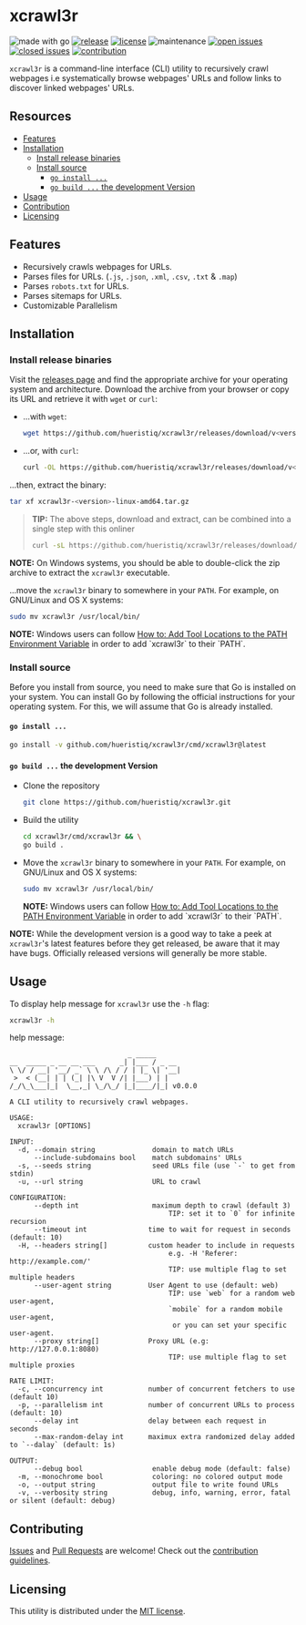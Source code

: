 # xcrawl3r

![made with go](https://img.shields.io/badge/made%20with-Go-0000FF.svg) [![release](https://img.shields.io/github/release/hueristiq/xcrawl3r?style=flat&color=0000FF)](https://github.com/hueristiq/xcrawl3r/releases) [![license](https://img.shields.io/badge/license-MIT-gray.svg?color=0000FF)](https://github.com/hueristiq/xcrawl3r/blob/master/LICENSE) ![maintenance](https://img.shields.io/badge/maintained%3F-yes-0000FF.svg) [![open issues](https://img.shields.io/github/issues-raw/hueristiq/xcrawl3r.svg?style=flat&color=0000FF)](https://github.com/hueristiq/xcrawl3r/issues?q=is:issue+is:open) [![closed issues](https://img.shields.io/github/issues-closed-raw/hueristiq/xcrawl3r.svg?style=flat&color=0000FF)](https://github.com/hueristiq/xcrawl3r/issues?q=is:issue+is:closed) [![contribution](https://img.shields.io/badge/contributions-welcome-0000FF.svg)](https://github.com/hueristiq/xcrawl3r/blob/master/CONTRIBUTING.md)

`xcrawl3r` is a command-line interface (CLI) utility to recursively crawl webpages i.e systematically browse webpages' URLs and follow links to discover linked webpages' URLs.

## Resources

* [Features](#features)
* [Installation](#installation)
	* [Install release binaries](#install-release-binaries)
	* [Install source](#install-sources)
		* [`go install ...`](#go-install)
		* [`go build ...` the development Version](#go-build--the-development-version)
* [Usage](#usage)
* [Contribution](#contribution)
* [Licensing](#licensing)

## Features

* Recursively crawls webpages for URLs.
* Parses files for URLs. (`.js`, `.json`, `.xml`, `.csv`, `.txt` & `.map`) 
* Parses `robots.txt` for URLs.
* Parses sitemaps for URLs.
* Customizable Parallelism

## Installation

### Install release binaries

Visit the [releases page](https://github.com/hueristiq/xcrawl3r/releases) and find the appropriate archive for your operating system and architecture. Download the archive from your browser or copy its URL and retrieve it with `wget` or `curl`:

* ...with `wget`:

	```bash
	wget https://github.com/hueristiq/xcrawl3r/releases/download/v<version>/xcrawl3r-<version>-linux-amd64.tar.gz
	```

* ...or, with `curl`:

	```bash
	curl -OL https://github.com/hueristiq/xcrawl3r/releases/download/v<version>/xcrawl3r-<version>-linux-amd64.tar.gz
	```

...then, extract the binary:

```bash
tar xf xcrawl3r-<version>-linux-amd64.tar.gz
```

> **TIP:** The above steps, download and extract, can be combined into a single step with this onliner
> 
> ```bash
> curl -sL https://github.com/hueristiq/xcrawl3r/releases/download/v<version>/xcrawl3r-<version>-linux-amd64.tar.gz | tar -xzv
> ```

**NOTE:** On Windows systems, you should be able to double-click the zip archive to extract the `xcrawl3r` executable.

...move the `xcrawl3r` binary to somewhere in your `PATH`. For example, on GNU/Linux and OS X systems:

```bash
sudo mv xcrawl3r /usr/local/bin/
```

**NOTE:** Windows users can follow [How to: Add Tool Locations to the PATH Environment Variable](https://msdn.microsoft.com/en-us/library/office/ee537574(v=office.14).aspx) in order to add `xcrawl3r` to their `PATH`.

### Install source

Before you install from source, you need to make sure that Go is installed on your system. You can install Go by following the official instructions for your operating system. For this, we will assume that Go is already installed.

#### `go install ...`

```bash
go install -v github.com/hueristiq/xcrawl3r/cmd/xcrawl3r@latest
```

#### `go build ...` the development Version

* Clone the repository

	```bash
	git clone https://github.com/hueristiq/xcrawl3r.git 
	```

* Build the utility

	```bash
	cd xcrawl3r/cmd/xcrawl3r && \
	go build .
	```

* Move the `xcrawl3r` binary to somewhere in your `PATH`. For example, on GNU/Linux and OS X systems:

	```bash
	sudo mv xcrawl3r /usr/local/bin/
	```

	**NOTE:** Windows users can follow [How to: Add Tool Locations to the PATH Environment Variable](https://msdn.microsoft.com/en-us/library/office/ee537574(v=office.14).aspx) in order to add `xcrawl3r` to their `PATH`.


**NOTE:** While the development version is a good way to take a peek at `xcrawl3r`'s latest features before they get released, be aware that it may have bugs. Officially released versions will generally be more stable.

## Usage

To display help message for `xcrawl3r` use the `-h` flag:

```bash
xcrawl3r -h
```

help message:

```text
                             _ _____      
__  _____ _ __ __ ___      _| |___ / _ __ 
\ \/ / __| '__/ _` \ \ /\ / / | |_ \| '__|
 >  < (__| | | (_| |\ V  V /| |___) | |   
/_/\_\___|_|  \__,_| \_/\_/ |_|____/|_| v0.0.0

A CLI utility to recursively crawl webpages.

USAGE:
  xcrawl3r [OPTIONS]

INPUT:
  -d, --domain string              domain to match URLs
      --include-subdomains bool    match subdomains' URLs
  -s, --seeds string               seed URLs file (use `-` to get from stdin)
  -u, --url string                 URL to crawl

CONFIGURATION:
      --depth int                  maximum depth to crawl (default 3)
                                       TIP: set it to `0` for infinite recursion
      --timeout int               time to wait for request in seconds (default: 10)
  -H, --headers string[]          custom header to include in requests
                                       e.g. -H 'Referer: http://example.com/'
                                       TIP: use multiple flag to set multiple headers
      --user-agent string         User Agent to use (default: web)
                                       TIP: use `web` for a random web user-agent,
                                       `mobile` for a random mobile user-agent,
                                        or you can set your specific user-agent.
      --proxy string[]            Proxy URL (e.g: http://127.0.0.1:8080)
                                       TIP: use multiple flag to set multiple proxies

RATE LIMIT:
  -c, --concurrency int           number of concurrent fetchers to use (default 10)
  -p, --parallelism int           number of concurrent URLs to process (default: 10)
      --delay int                 delay between each request in seconds
      --max-random-delay int      maximux extra randomized delay added to `--dalay` (default: 1s)

OUTPUT:
      --debug bool                 enable debug mode (default: false)
  -m, --monochrome bool            coloring: no colored output mode
  -o, --output string              output file to write found URLs
  -v, --verbosity string           debug, info, warning, error, fatal or silent (default: debug)
```

## Contributing

[Issues](https://github.com/hueristiq/xcrawl3r/issues) and [Pull Requests](https://github.com/hueristiq/xcrawl3r/pulls) are welcome! Check out the [contribution guidelines](./CONTRIBUTING.md).

## Licensing

This utility is distributed under the [MIT license](./LICENSE).
